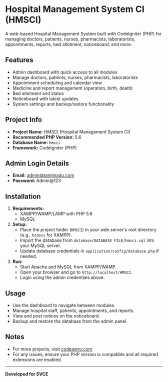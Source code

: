 # Hospital Management System CI (HMSCI)

A web-based Hospital Management System built with CodeIgniter (PHP) for managing doctors, patients, nurses, pharmacists, laboratorists, appointments, reports, bed allotment, noticeboard, and more.

## Features
- Admin dashboard with quick access to all modules
- Manage doctors, patients, nurses, pharmacists, laboratorists
- Appointment scheduling and calendar view
- Medicine and report management (operation, birth, death)
- Bed allotment and status
- Noticeboard with latest updates
- System settings and backup/restore functionality

## Project Info
- **Project Name:** HMSCI (Hospital Management System CI)
- **Recommended PHP Version:** 5.6
- **Database Name:** `hmsci`
- **Framework:** CodeIgniter (PHP)

## Admin Login Details
- **Email:** admin@tamilnadu.com
- **Password:** Admin@123

## Installation
1. **Requirements:**
   - XAMPP/WAMP/LAMP with PHP 5.6
   - MySQL
2. **Setup:**
   - Place the project folder (`HMSCI`) in your web server's root directory (e.g., `htdocs` for XAMPP).
   - Import the database from `database/DATABASE FILE/hmsci.sql` into your MySQL server.
   - Update database credentials in `application/config/database.php` if needed.
3. **Run:**
   - Start Apache and MySQL from XAMPP/WAMP.
   - Open your browser and go to `http://localhost/HMSCI`.
   - Login using the admin credentials above.

## Usage
- Use the dashboard to navigate between modules.
- Manage hospital staff, patients, appointments, and reports.
- View and post notices on the noticeboard.
- Backup and restore the database from the admin panel.

## Notes
- For more projects, visit [codeastro.com](https://codeastro.com)
- For any issues, ensure your PHP version is compatible and all required extensions are enabled.

---
**Developed for SVCE**
